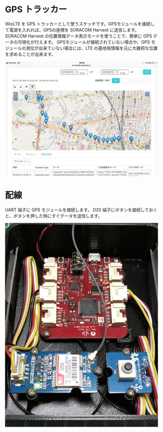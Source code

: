 # GPS トラッカー
WioLTE を GPS トラッカーとして使うスケッチです。GPSモジュールを接続して電源を入れれば、GPSの座標を SORACOM Harvest に送信します。SORACOM Harvest の位置情報データ表示モードを使うことで、簡単に GPS データの可視化が行えます。
GPSモジュールが接続されていない場合や、GPS モジュールの測位が出来ていない場合には、LTE の基地局情報を元に大雑把な位置を求めることが出来ます。

![地図](../../../images/projects/WioLTE/gps-tracker/map.jpg)

# 配線
UART 端子に GPS モジュールを接続します。
D20 端子にボタンを接続しておくと、ボタンを押した時にすぐデータを送信します。

![配線](../../../images/projects/WioLTE/gps-tracker/gps-tracker.jpg)
